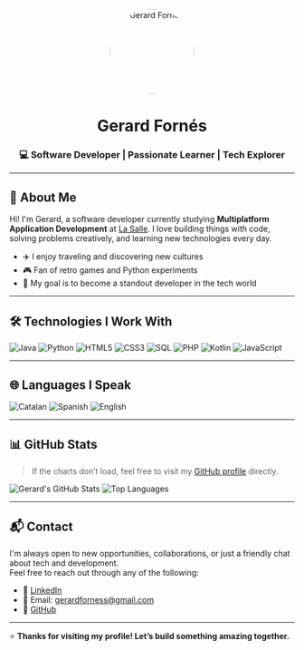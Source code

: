 <!-- HEADER SECTION -->
<p align="center">
  <img src="YOUR_PHOTO_URL_HERE" alt="Gerard Fornés" width="150" style="border-radius: 50%;">
</p>

<h1 align="center">Gerard Fornés</h1>
<h3 align="center">💻 Software Developer | Passionate Learner | Tech Explorer</h3>

---

## 🧠 About Me

Hi! I'm Gerard, a software developer currently studying **Multiplatform Application Development** at [La Salle](https://www.lasalleuniversities.net/). I love building things with code, solving problems creatively, and learning new technologies every day.

- ✈️ I enjoy traveling and discovering new cultures  
- 🎮 Fan of retro games and Python experiments  
- 🎯 My goal is to become a standout developer in the tech world

---

## 🛠️ Technologies I Work With

![Java](https://img.shields.io/badge/Java-%23ED8B00.svg?style=for-the-badge&logo=java&logoColor=white)
![Python](https://img.shields.io/badge/Python-%2314354C.svg?style=for-the-badge&logo=python&logoColor=white)
![HTML5](https://img.shields.io/badge/HTML5-%23E34F26.svg?style=for-the-badge&logo=html5&logoColor=white)
![CSS3](https://img.shields.io/badge/CSS3-%231572B6.svg?style=for-the-badge&logo=css3&logoColor=white)
![SQL](https://img.shields.io/badge/SQL-%2300f.svg?style=for-the-badge&logo=sqlite&logoColor=white)
![PHP](https://img.shields.io/badge/PHP-%23777BB4.svg?style=for-the-badge&logo=php&logoColor=white)
![Kotlin](https://img.shields.io/badge/Kotlin-%230095D5.svg?style=for-the-badge&logo=kotlin&logoColor=white)
![JavaScript](https://img.shields.io/badge/JavaScript-%23F7DF1E.svg?style=for-the-badge&logo=javascript&logoColor=black)

---

## 🌐 Languages I Speak

![Catalan](https://img.shields.io/badge/Catalan-native-blue?style=for-the-badge)
![Spanish](https://img.shields.io/badge/Spanish-native-red?style=for-the-badge)
![English](https://img.shields.io/badge/English-professional-green?style=for-the-badge)

---

## 📊 GitHub Stats

> If the charts don’t load, feel free to visit my [GitHub profile](https://github.com/gerardforness) directly.

![Gerard's GitHub Stats](https://github-readme-stats.vercel.app/api?username=gerardforness&show_icons=true&theme=tokyonight)
![Top Languages](https://github-readme-stats.vercel.app/api/top-langs/?username=gerardforness&layout=compact&theme=tokyonight)

---

## 📬 Contact

I'm always open to new opportunities, collaborations, or just a friendly chat about tech and development.  
Feel free to reach out through any of the following:

- 💼 [LinkedIn](https://www.linkedin.com/in/gerard-forn%C3%A9s-sol%C3%A9-951b952a1/)  
- 📧 Email: gerardforness@gmail.com
- 🐙 [GitHub](https://github.com/gerardforness)


---

⭐ **Thanks for visiting my profile! Let’s build something amazing together.**
